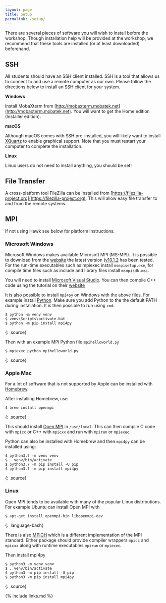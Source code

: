 ```yaml
---
layout: page
title: Setup
permalink: /setup/
---
```


There are several pieces of software you will wish to install before the workshop.
Though installation help will be provided at the workshop,
we recommend that these tools are installed (or at least downloaded) beforehand.

## SSH

All students should have an SSH client installed.
SSH is a tool that allows us to connect to and use a remote computer as our own.
Please follow the directions below to install an SSH client for your system.

**Windows**

Install MobaXterm from [http://mobaxterm.mobatek.net](http://mobaxterm.mobatek.net).
You will want to get the Home edition (Installer edition).

**macOS**

Although macOS comes with SSH pre-installed,
you will likely want to install [XQuartz](http://www.xquartz.org) to enable graphical support.
Note that you must restart your computer to complete the installation.

**Linux**

Linux users do not need to install anything, you should be set!

## File Transfer

A cross-platform tool FileZilla can be installed from [https://filezilla-project.org](https://filezilla-project.org).
This will allow easy file transfer to and from the remote systems.

## MPI

If not using Hawk see below for platform instructions.

### Microsoft Windows

Microsoft Windows makes available Microsoft MPI (MS-MPI).  It is possible to download from the
[website](https://docs.microsoft.com/en-us/message-passing-interface/microsoft-mpi) the latest version
([v10.1.2](https://www.microsoft.com/en-us/download/details.aspx?id=100593) has been tested.  For the run-time
executables such as mpiexec install `msmpisetup.exe`, for compile time files such as include and library files install `msmpisdk.msi`.

You will need to install [Microsoft Visual Studio](https://visualstudio.microsoft.com).  You can then compile C++ code
using the tutorial on their
[website](https://docs.microsoft.com/en-us/archive/blogs/windowshpc/how-to-compile-and-run-a-simple-ms-mpi-program)

It is also possible to install `mpi4py` on Windows with the above files.  For example install
[Python](https://www.python.org).  Make sure you add Python to the the default PATH during installation.  It is then
possible to run using `cmd`:

~~~
$ python -m venv venv
$ venv\Scripts\activate.bat
$ python -m pip install mpi4py
~~~
{: .source}

Then with an example MPI Python file `mpihelloworld.py`

~~~
$ mpiexec python mpihelloworld.py
~~~
{: .source}

### Apple Mac

For a lot of software that is not supported by Apple can be installed with [Homebrew](https://brew.sh).

After installing Homebrew, use

~~~
$ brew install openmpi
~~~
{: .source}

This should install [Open MPI](https://www.openmpi.org) in `/usr/local`.  This can then compile C code with `mpicc` or
C++ with `mpicxx` and run with `mpirun` or `mpiexec`.

Python can also be installed with Homebrew and then `mpi4py` can be installed using:

~~~
$ python3.7 -m venv venv
$ . venv/bin/activate
$ python3.7 -m pip install -U pip
$ python3.7 -m pip install mpi4py
~~~
{: .source}

### Linux

Open MPI tends to be available with many of the popular Linux distributions.  For example Ubuntu can install Open MPI
with

~~~
$ apt-get install openmpi-bin libopenmpi-dev
~~~
{: .language-bash}

There is also [MPICH](https://www.mpich.org) which is a different implementation of the MPI standard. Either package
should provide compiler wrappers `mpicc` and `mpicxx` along with runtime executables `mpirun` or `mpiexec`.

Then install mpi4py

~~~
$ python3 -m venv venv
$ . venv/bin/activate
$ python3 -m pip install -U pip
$ python3 -m pip install mpi4py
~~~
{: .source}

{% include links.md %}
